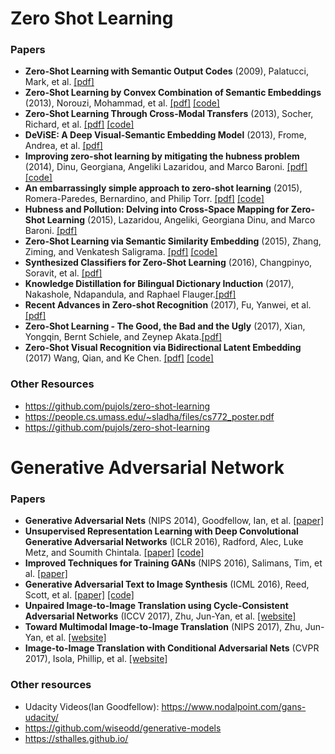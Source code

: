 # Zero Shot Learning

### Papers

- **Zero-Shot Learning with Semantic Output Codes** (2009), Palatucci, Mark, et al. [[pdf]](https://www.cs.cmu.edu/~fmri/papers/zero-shot-learning.pdf)
- **Zero-Shot Learning by Convex Combination of Semantic Embeddings** (2013), Norouzi, Mohammad, et al. [[pdf]](https://arxiv.org/pdf/1312.5650.pdf) [[code]](https://github.com/rajat503/zero-shot-classification)
- **Zero-Shot Learning Through Cross-Modal Transfers** (2013), Socher, Richard, et al.  [[pdf]](http://papers.nips.cc/paper/5027-zero-shot-learning-through-cross-modal-transfer.pdf) [[code]](https://github.com/mganjoo/zslearning)
- **DeViSE: A Deep Visual-Semantic Embedding Model** (2013), Frome, Andrea, et al. [[pdf]](https://static.googleusercontent.com/media/research.google.com/en//pubs/archive/41473.pdf)
- **Improving zero-shot learning by mitigating the hubness problem** (2014), Dinu, Georgiana, Angeliki Lazaridou, and Marco Baroni. [[pdf]](https://arxiv.org/pdf/1412.6568.pdf) [[code]](http://clic.cimec.unitn.it/~georgiana.dinu/down/)
- **An embarrassingly simple approach to zero-shot learning** (2015), Romera-Paredes, Bernardino, and Philip Torr.  [[pdf]](http://proceedings.mlr.press/v37/romera-paredes15.pdf) [[code]](https://github.com/bernard24/Embarrassingly-simple-ZSL)
- **Hubness and Pollution: Delving into Cross-Space Mapping for Zero-Shot Learning** (2015), Lazaridou, Angeliki, Georgiana Dinu, and Marco Baroni. [[pdf]](http://www.aclweb.org/anthology/P15-1027)
- **Zero-Shot Learning via Semantic Similarity Embedding** (2015), Zhang, Ziming, and Venkatesh Saligrama. [[pdf]](https://arxiv.org/pdf/1509.04767.pdf) [[code]](https://zimingzhang.wordpress.com/source-code/)
- **Synthesized Classifiers for Zero-Shot Learning** (2016), Changpinyo, Soravit, et al. [[pdf]](https://www.robots.ox.ac.uk/~vgg/rg/papers/synthesized.pdf)
- **Knowledge Distillation for Bilingual Dictionary Induction** (2017), Nakashole, Ndapandula, and Raphael Flauger.[[pdf]](http://aclweb.org/anthology/D17-1264)
- **Recent Advances in Zero-shot Recognition** (2017), Fu, Yanwei, et al.[[pdf]](https://arxiv.org/pdf/1710.04837.pdf)
- **Zero-Shot Learning - The Good, the Bad and the Ugly** (2017), Xian, Yongqin, Bernt Schiele, and Zeynep Akata.[[pdf]](http://openaccess.thecvf.com/content_cvpr_2017/papers/Xian_Zero-Shot_Learning_-_CVPR_2017_paper.pdf)
- **Zero-Shot Visual Recognition via Bidirectional Latent Embedding** (2017) Wang, Qian, and Ke Chen. [[pdf]](http://staff.cs.manchester.ac.uk/~kechen/publication/ijcv17.pdf) [[code]](http://staff.cs.manchester.ac.uk/~kechen/BiDiLEL/)


### Other Resources

- https://github.com/pujols/zero-shot-learning
- https://people.cs.umass.edu/~sladha/files/cs772_poster.pdf
- https://github.com/pujols/zero-shot-learning

# Generative Adversarial Network

### Papers

- **Generative Adversarial Nets** (NIPS 2014), Goodfellow, Ian, et al. [[paper]](http://papers.nips.cc/paper/5423-generative-adversarial-nets)
- **Unsupervised Representation Learning with Deep Convolutional Generative Adversarial Networks** (ICLR 2016), Radford, Alec, Luke Metz, and Soumith Chintala. [[paper]](https://arxiv.org/pdf/1511.06434.pdf) [[code]](https://github.com/jacobgil/keras-dcgan)
- **Improved Techniques for Training GANs** (NIPS 2016), Salimans, Tim, et al. [[paper]](https://arxiv.org/pdf/1606.03498.pdf)
- **Generative Adversarial Text to Image Synthesis** (ICML 2016), Reed, Scott, et al.    [[paper]](https://arxiv.org/pdf/1605.05396.pdf) [[code]](https://github.com/reedscot/icml2016)
- **Unpaired Image-to-Image Translation using Cycle-Consistent Adversarial Networks** (ICCV 2017), Zhu, Jun-Yan, et al. [[website]](https://junyanz.github.io/CycleGAN/)
- **Toward Multimodal Image-to-Image Translation** (NIPS 2017), Zhu, Jun-Yan, et al. [[website]](https://junyanz.github.io/BicycleGAN/)
- **Image-to-Image Translation with Conditional Adversarial Nets** (CVPR 2017), Isola, Phillip, et al.   [[website]](https://phillipi.github.io/pix2pix/)


### Other resources

- Udacity Videos(Ian Goodfellow): https://www.nodalpoint.com/gans-udacity/
- https://github.com/wiseodd/generative-models
- https://sthalles.github.io/
